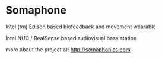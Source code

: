 # Somaphone
Intel (tm) Edison based biofeedback and movement wearable

Intel NUC / RealSense based audiovisual base station


more about the project at: http://somaphonics.com


